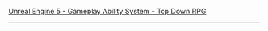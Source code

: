 [Unreal Engine 5 - Gameplay Ability System - Top Down RPG](https://www.udemy.com/course/unreal-engine-5-gas-top-down-rpg/)


---


